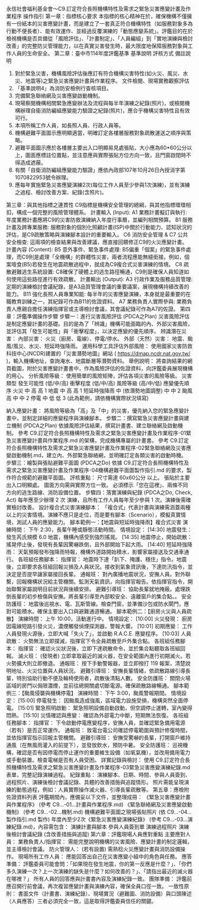 永信社會福利基金會～C9.訂定符合長照機構特性及需求之緊急災害應變計畫及作業程序 操作指引
第一章：指標核心要求
本指標的核心精神在於，確保機構不僅擁有一份紙本的災害應變計畫，而是建立了一套真正符合機構特性（如服務對象多為行動不便長者）、能有效運作、並經過反覆演練的「動態應變系統」。評鑑目的在於檢視機構是否具備從「風險評估」、「計畫制定」、「人員編組」到「實地演練與檢討改善」的完整防災管理能力，以在真實災害發生時，最大限度地保障服務對象與工作人員的生命安全。
第二章：臺中市114年度評鑑基準
基準說明
評核方式
備註說明
1. 對於緊急災害，機構風險評估後應訂有符合機構災害特性(如火災、風災、水災、地震等)之緊急災害應變計畫與作業程序。
文件檢閱、現場實務觀察評估
1. 「基準說明4」為消防安檢例行查核項目。
2. 完備緊急聯絡網及災害應變啟動機制。
1. 現場察閱機構相關緊急應變辦法及流程與每半年演練之紀錄(照片)，或檢閱機構辦理自衛消防編組應變能力驗證之紀錄(照片)，應合乎機構災害特性且有效可行。
2. 本項所稱工作人員，如長照人員、行政人員等。
3. 機構避難平面圖示應明顯適當，明確訂定各樓層服務對象疏散運送之順序與策略。
2. 避難平面圖示應於各樓層主要出入口明顯易見處張貼，大小應為60*60公分以上，圖面應標註位置點，並注意應與實際張貼方位方向一致，且門窗啟閉時不得造成遮蔽。
3. 有關「自衛消防編組應變能力驗證」應依內政部107年10月26日內授消字第1070822953號令辦理。
4. 應每年實施緊急災害應變演練2次(每位工作人員至少參與1次演練)，並有演練之過程、檢討改善方案、紀錄(含照片)。


第三章：與其他指標之連貫性
C9指標是機構安全管理的總綱，與其他指標環環相扣，構成一個完整的風險管理體系。
計畫輸入 (Input):
A1 業務計畫擬訂與執行: 年度業務計畫應將C9的災害防救演練納入年度行事曆，並編列相關預算。
B1 服務計畫及跨專業服務: 服務對象的個別化照顧計畫(ISP)中關於行動能力、認知狀況的評估，是C9疏散策略與演練腳本設計的重要輸入。
C6 消防安全管理 & C7 公共安全檢查: 這兩項的檢查結果與改善建議，應直接回饋修正C9的火災應變計畫。
計畫內容 (Content):
B5 意外事件、緊急事件處理: B5偏重「個案」的緊急事件處理，而C9則是處理「全機構」的群體性災害，兩者流程應能無縫銜接。例如，個案噎食(B5)若發生在地震疏散過程中，就成為C9複合式災害演練的情境。
C8 疏散避難逃生系統設置: C8確保了硬體上的逃生路徑暢通，C9則是確保人員知道如何使用這些路徑進行有效疏散。
計畫輸出 (Output):
A3 行政作業及服務品質管理: 定期的演練檢討會議紀錄，是A3品質管理會議的重要議案，展現機構持續改善的能力。
B11 強化長照人員專業知能: 每半年的災害應變演練，本身就是最重要的在職教育訓練之一，其紀錄可作為B11的佐證資料。
A7 業務負責人實際參與: 業務負責人應親自擔任演練指揮官或主導檢討會議，其會議紀錄可作為A7的佐證。
第四章：評鑑準備操作步驟
步驟一：進行災害風險評估 (PDCA之Plan)
災害風險評估是制定應變計畫的基礎。目的是為了「辨識」機構可能面臨的內、外部災害風險，並評估其「發生可能性」與「衝擊程度」，以決定應變的優先順序。
辨識潛在災害：
內部災害： 火災（廚房、電線）、停電/停水。
外部（天然）災害： 地震、颱風/風災、水災、短延時強降雨。
運用科學工具評估外部風險：
使用國家災害防救科技中心(NCDR)建置的「災害潛勢地圖」網站 ( https://dmap.ncdr.nat.gov.tw/ )，輸入機構地址，查詢淹水、地震斷層等潛勢資料。
舉例說明： 將查詢結果的網頁截圖，附於災害應變計畫書中，作為風險評估的佐證資料，向評鑑委員展現機構的用心。
分析風險等級：使用簡單的風險矩陣，評估各項災害的風險等級。
災害類型
發生可能性 (低/中/高)
衝擊程度 (低/中/高)
風險等級 (高/中/低)
應變優先順序
火災
中
高
高
1
地震
中
高
高
1
短延時強降雨
中 (依潛勢地圖調整)
中
中
2
颱風
高
中
中
2
停電
中
低
低
3
(此為範例，請依機構實際狀況填寫)




納入應變計畫：將風險等級為「高」及「中」的災害，優先納入您的緊急應變計畫中，並制定詳細的應變程序與演練腳本。
步驟二：撰寫緊急災害應變計畫與建立機制 (PDCA之Plan)
依據風險評估結果，撰寫計畫書、建立聯絡網及啟動機制。
參考 C9.訂定符合長照機構特性及需求之緊急災害應變計畫及作業程序-01緊急災害應變計畫與作業程序.md 的架構，完成機構專屬的計畫書。
參考 C9.訂定符合長照機構特性及需求之緊急災害應變計畫及作業程序-02緊急聯絡網及災害應變啟動機制.md，建立內、外部緊急聯絡網，並明確訂定各類災害的啟動時機。
步驟三：繪製與張貼避難平面圖 (PDCA之Do)
依據 C9.訂定符合長照機構特性及需求之緊急災害應變計畫及作業程序-04機構避難平面圖製作指引.md 的要求，製作符合規範的避難平面圖。
評核重點：
尺寸需達 60x60公分 以上。
張貼於主要出入口明顯處。
圖面方向需與實際方位一致。
必須標示「您在這裡」、兩條不同方向的逃生路線、消防設備位置。
步驟四：落實演練與紀錄 (PDCA之Do, Check, Act)
每年應至少辦理 2 次 演練，且所有工作人員每年至少參與 1 次。演練後需確實檢討改善。
設計複合式災害演練腳本：「複合式」代表計畫與演練需涵蓋兩種以上的災害情境。演練不應只是走位，而是要有腳本（Scenario），模擬真實情境，測試人員的應變能力。
腳本範例一：【地震與短延時強降雨】複合式災害
演練時間： 下午 2:30，長輩午睡或靜態活動時間。
情境設定：
[14:30] 地震發生： 發生芮氏規模 6.0 地震，機構內感受到強烈搖晃。
[14:35] 地震停止，開始疏散： 搖晃停止後，發現有長輩因驚嚇跌倒，且外部開始下起大雨。
[14:40] 短延時強降雨： 天氣預報發布強降雨特報，機構外道路開始積水，影響家屬接送及交通車通行。
各班組任務腳本：
指揮官： 地震時下達「趴下、掩護、穩住」指令。地震後，立即要求各班組回報災損及人員狀況。接收到氣象資訊後，下達防汛指令，並決定是否提早讓家屬接回長輩。
通報班： 對內廣播地震狀況，安撫人員。對外聯繫，回報機構狀況給主管機關。監測天氣資訊，向指揮官報告。依指揮官指令，開始聯繫家屬說明目前狀況與後續安排。
避難引導班： 協助長輩就地掩蔽。處理跌倒長輩的初步檢傷與安撫。將長輩引導至內部較安全、遠離窗戶的集合點。。
安全防護班： 地震後巡視水、電、瓦斯管線。檢查門窗，並準備沙包或防水閘門，應對可能積水。確保主要出入口與避難通道暢通。
腳本範例二：【廚房火災與人員疏散】
演練時間： 上午 10:00，活動進行中。
情境設定：
[10:00] 火災發現： 廚房因電線短路引發火災，濃煙觸發偵煙探測器，警報大響。
[10:01] 初期應變： 工作人員發現火源後，立即大喊「失火了」，並啟動 R.A.C.E. 應變程序。
[10:03] 人員疏散： 火勢無法立即撲滅，指揮官下令全員疏散至戶外集合點。
各班組任務腳本：
指揮官： 確認火災狀況後，立即下達疏散命令，並於集合點聽取各班組回報。
滅火班： (發現者) 立即拿取最近的滅火器，在安全範圍內進行初期滅火。若火勢擴大則立即撤退。
通報班： 按下手動警報器，並立即撥打 119 報案，清楚說明地址、火災位置與人員狀況。
避難引導班： 安撫長輩情緒，依疏散路線引導長輩，特別協助行動不便及輪椅使用者，疏散後清點人數。
安全防護班： 關閉火場區域的房門以侷限濃煙，並前往總開關處切斷電源。確保疏散路線暢通。
腳本範例三：【颱風侵襲與機構停電】
演練時間： 下午 3:00，颱風警報期間。
情境設定：
[15:00] 停電發生： 因颱風造成強風，區域電力設施受損，機構突然全面停電。
[15:01] 緊急照明啟動： 緊急照明設備自動啟動，但空調停止運轉，室內變得悶熱。
[15:10] 災情確認與應變： 確認為外部電力中斷，短期無法恢復。
各班組任務腳本：
指揮官： 下令啟動停電應變程序，安撫人員，並確認緊急備用電源（若有）是否正常運作。
通報班： 致電台電公司確認停電範圍與預計修復時間，並依指揮官指示回報主管機關。
避難引導班： 安撫受驚嚇的長輩，打開窗戶維持通風（在無風雨灌入的前提下），並發放飲水，預防中暑。
安全防護班： 巡視機構，確認是否有因停電而停止運作的重要維生設備（如氧氣機），並改用備用電力或手動裝置。檢查電梯是否有人員受困。
詳實記錄與檢討：
使用 C9.訂定符合長照機構特性及需求之緊急災害應變計畫及作業程序-03緊急災害應變演練紀錄.md 表單，完整記錄演練過程。
紀錄重點： 演練腳本、日期、時間、參與人員簽到、過程照片、演練後檢討會議記錄、具體的改善措施與追蹤情形。
照片需能呈現演練的動態過程，例如：人員實際操作滅火器、引導長輩疏散等。
第五章：應檢附佐證資料列表
評鑑期間內，應備妥以下文件，並整理成冊：
《緊急災害應變計畫與作業程序》 (參考 C9...-01...計畫與作業程序.md)
《緊急聯絡網及災害應變啟動機制》 (參考 C9...-02...機制.md)
機構避難平面圖之現場張貼照片 (依 C9...-04...製作指引.md 製作)
年度內至少2次《緊急災害應變演練紀錄》 (參考 C9...-03...演練紀錄.md)，內容需包含：
演練計畫與腳本
參與人員簽到單
演練過程照片
演練後檢討會議紀錄 (含改善措施與追蹤)
第六章：評鑑現場人員應對重點
主要應對人員：
業務負責人/指揮官： 需能完整說明機構的災害風險、應變計畫的制定邏輯，並主導檢討會議。
防火管理人： (若有設置) 需熟稔火災應變計畫與消防設備操作。
現場所有工作人員： 應能回答出自己在災害應變小組中的角色與任務。
應答準備：
評鑑委員可能會問：「如果現在發生地震，你的第一反應是什麼？」、「你們多久演練一次？上一次演練的缺失是什麼？如何改善的？」、「請指出最近的滅火器在哪裡？」
所有人員的回答應與計畫書內容及演練紀錄一致。
團隊準備：
評鑑前應召開行前會議，再次複習應變計畫與演練內容，確保全員口徑一致。
一致性原則：
書面文件（計畫書、演練紀錄）、現場實況（避難圖、消防設備）與口頭陳述（人員應答）三者必須完全一致，這是取得評鑑委員信任的關鍵。